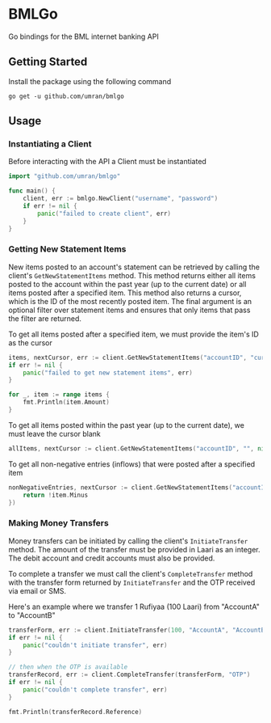 # BMLGo
Go bindings for the BML internet banking API

## Getting Started
Install the package using the following command
```
go get -u github.com/umran/bmlgo
```

## Usage
### Instantiating a Client
Before interacting with the API a Client must be instantiated
```go
import "github.com/umran/bmlgo"

func main() {
    client, err := bmlgo.NewClient("username", "password")
    if err != nil {
        panic("failed to create client", err)
    }
}
```

### Getting New Statement Items
New items posted to an account's statement can be retrieved by calling the client's `GetNewStatementItems` method.
This method returns either all items posted to the account within the past year (up to the current date) or all items posted after a specified item. This method also returns a cursor, which is the ID of the most recently posted item. The final argument is an optional filter over statement items and ensures that only items that pass the filter are returned.

To get all items posted after a specified item, we must provide the item's ID as the cursor
```go
items, nextCursor, err := client.GetNewStatementItems("accountID", "cursor", nil)
if err != nil {
    panic("failed to get new statement items", err)
}

for _, item := range items {
    fmt.Println(item.Amount)
}
```

To get all items posted within the past year (up to the current date), we must leave the cursor blank
```go
allItems, nextCursor := client.GetNewStatementItems("accountID", "", nil)
```

To get all non-negative entries (inflows) that were posted after a specified item
```go
nonNegativeEntries, nextCursor := client.GetNewStatementItems("accountID", "cursor", func(item *bmlgo.HistoryItem) bool {
    return !item.Minus
})
```

### Making Money Transfers
Money transfers can be initiated by calling the client's `InitiateTransfer` method. The amount of the transfer must be provided in Laari as an integer. The debit account and credit accounts must also be provided.

To complete a transfer we must call the client's `CompleteTransfer` method with the transfer form returned by `InitiateTransfer` and the OTP received via email or SMS.

Here's an example where we transfer 1 Rufiyaa (100 Laari) from "AccountA" to "AccountB"
```go
transferForm, err := client.InitiateTransfer(100, "AccountA", "AccountB")
if err != nil {
    panic("couldn't initiate transfer", err)
}

// then when the OTP is available
transferRecord, err := client.CompleteTransfer(transferForm, "OTP")
if err != nil {
    panic("couldn't complete transfer", err)
}

fmt.Println(transferRecord.Reference)
```